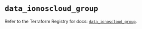 # `data_ionoscloud_group`

Refer to the Terraform Registry for docs: [`data_ionoscloud_group`](https://registry.terraform.io/providers/ionos-cloud/ionoscloud/6.5.8/docs/data-sources/group).
